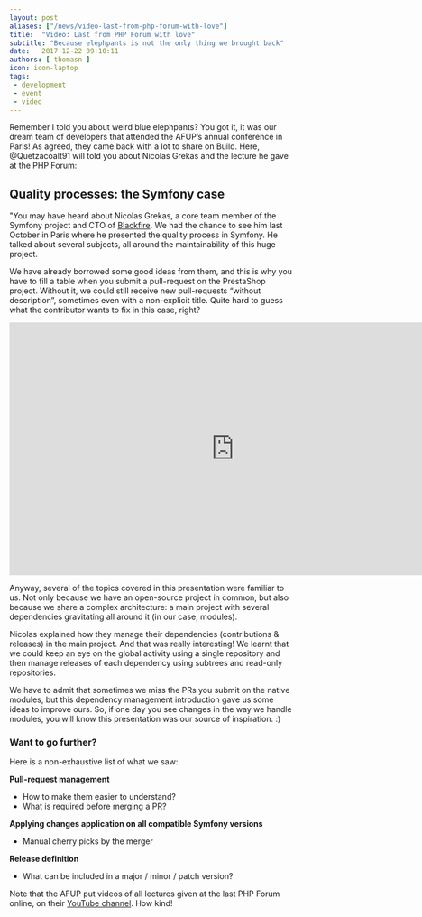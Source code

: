 ```yaml
---
layout: post
aliases: ["/news/video-last-from-php-forum-with-love"]
title:  "Video: Last from PHP Forum with love"
subtitle: "Because elephpants is not the only thing we brought back"
date:   2017-12-22 09:10:11
authors: [ thomasn ]
icon: icon-laptop
tags:
 - development
 - event
 - video
---
```


Remember I told you about weird blue elephpants? You got it, it was our dream team of developers that attended the AFUP’s annual conference in Paris! As agreed, they came back with a lot to share on Build. Here, @Quetzacoalt91 will told you about Nicolas Grekas and the lecture he gave at the PHP Forum:


## Quality processes: the Symfony case

"You may have heard about Nicolas Grekas, a core team member of the Symfony project and CTO of [Blackfire](https://blackfire.io). We had the chance to see him last October in Paris where he presented the quality process in Symfony. He talked about several subjects, all around the maintainability of this huge project.

We have already borrowed some good ideas from them, and this is why you have to fill a table when you submit a pull-request on the PrestaShop project. Without it, we could still receive new pull-requests “without description”, sometimes even with a non-explicit title. Quite hard to guess what the contributor wants to fix in this case, right?

<iframe width="796" height="448" src="https://www.youtube.com/embed/9QtvhR93zJI" frameborder="0" allowfullscreen></iframe>

Anyway, several of the topics covered in this presentation were familiar to us. Not only because we have an open-source project in common, but also because we share a complex architecture: a main project with several dependencies gravitating all around it (in our case, modules).

Nicolas explained how they manage their dependencies (contributions & releases) in the main project. And that was really interesting! We learnt that we could keep an eye on the global activity using a single repository and then manage releases of each dependency using subtrees and read-only repositories.

We have to admit that sometimes we miss the PRs you submit on the native modules, but this dependency management introduction gave us some ideas to improve ours. So, if one day you see changes in the way we handle modules, you will know this presentation was our source of inspiration. :)


### Want to go further?

Here is a non-exhaustive list of what we saw:

**Pull-request management**
- How to make them easier to understand?
- What is required before merging a PR?

**Applying changes application on all compatible Symfony versions**
- Manual cherry picks by the merger

**Release definition**
- What can be included in a major / minor / patch version?


Note that the AFUP put videos of all lectures given at the last PHP Forum online, on their [YouTube channel](https://www.youtube.com/user/afupPHP/featured). How kind!
